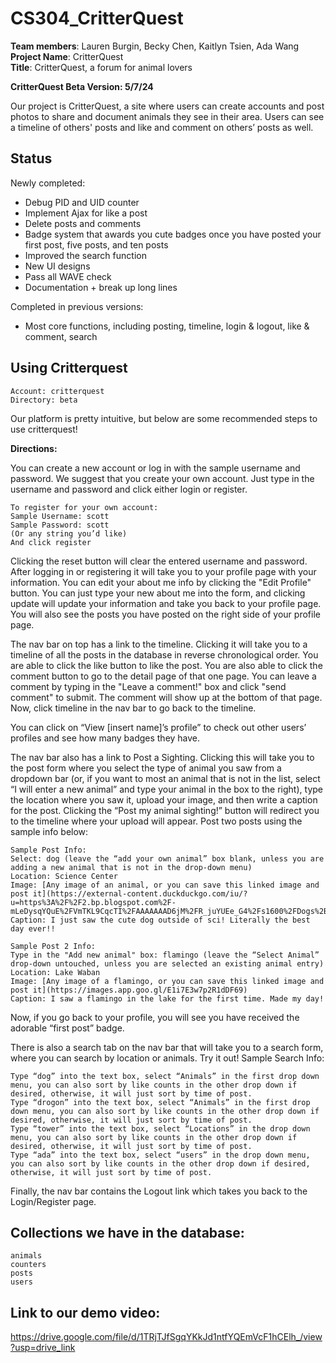 # CS304_CritterQuest

**Team members**: Lauren Burgin, Becky Chen, Kaitlyn Tsien, Ada Wang\
**Project Name**: CritterQuest\
**Title**: CritterQuest, a forum for animal lovers

**CritterQuest Beta Version: 5/7/24**

Our project is CritterQuest, a site where users can create accounts and post photos to share and document animals they see in their area. Users can see a timeline of others' posts and like and comment on others’ posts as well.

## Status

Newly completed:

- Debug PID and UID counter
- Implement Ajax for like a post
- Delete posts and comments
- Badge system that awards you cute badges once you have posted your first post, five posts, and ten posts
- Improved the search function
- New UI designs
- Pass all WAVE check
- Documentation + break up long lines

Completed in previous versions:

- Most core functions, including posting, timeline, login & logout, like & comment, search

## Using Critterquest
```
Account: critterquest
Directory: beta
```
Our platform is pretty intuitive, but below are some recommended steps to use critterquest!

**Directions:**

You can create a new account or log in with the sample username and password. We suggest that you create your own account.
Just type in the username and password and click either login or register. 

```
To register for your own account:
Sample Username: scott
Sample Password: scott
(Or any string you’d like)
And click register
```

Clicking the reset button will clear the entered username and password. After logging in or registering it will take you to your profile page with your information. 
You can edit your about me info by clicking the "Edit Profile" button. 
You can just type your new about me into the form, and clicking update will update your information and take you back to your profile page. You will also see the posts you have posted on the right side of your profile page.

The nav bar on top has a link to the timeline. Clicking it will take you to a timeline of all the posts in the database in reverse chronological order. You are able to click the like button to like the post. 
You are also able to click the comment button to go to the detail page of that one page. You can leave a comment by typing in the "Leave a comment!" box and click "send comment" to submit. The comment will show up at the bottom of that page. Now, click timeline in the nav bar to go back to the timeline.

You can click on “View [insert name]’s profile” to check out other users’ profiles and see how many badges they have.

The nav bar also has a link to Post a Sighting. Clicking this will take you to the post form where you select the type of animal you saw from a dropdown bar (or, if you want to most an animal that is not in the list, select “I will enter a new animal” and type your animal in the box to the right), type the location where you saw it, upload your image, and then write a caption for the post. 
Clicking the “Post my animal sighting!” button will redirect you to the timeline where your upload will appear.
Post two posts using the sample info below:
```
Sample Post Info:
Select: dog (leave the “add your own animal” box blank, unless you are adding a new animal that is not in the drop-down menu)
Location: Science Center
Image: [Any image of an animal, or you can save this linked image and post it](https://external-content.duckduckgo.com/iu/?u=https%3A%2F%2F2.bp.blogspot.com%2F-mLeDysqYQuE%2FVmTKL9CqcTI%2FAAAAAAAD6jM%2FR_juYUEe_G4%2Fs1600%2FDogs%2B00182.jpg&f=1&nofb=1&ipt=b6c2c7dd037d5b34f5590690c967fcf76ced8078785a34df01198ce7000d1db6&ipo=images)
Caption: I just saw the cute dog outside of sci! Literally the best day ever!!

Sample Post 2 Info:
Type in the "Add new animal" box: flamingo (leave the “Select Animal” drop-down untouched, unless you are selected an existing animal entry)
Location: Lake Waban
Image: [Any image of a flamingo, or you can save this linked image and post it](https://images.app.goo.gl/E1i7E3w7p2R1dDF69)
Caption: I saw a flamingo in the lake for the first time. Made my day!

```
Now, if you go back to your profile, you will see you have received the adorable “first post” badge.

There is also a search tab on the nav bar that will take you to a search form, where you can search by location or animals. Try it out!
Sample Search Info:
```
Type “dog” into the text box, select “Animals” in the first drop down menu, you can also sort by like counts in the other drop down if desired, otherwise, it will just sort by time of post.
Type “drogon” into the text box, select “Animals” in the first drop down menu, you can also sort by like counts in the other drop down if desired, otherwise, it will just sort by time of post.
Type “tower” into the text box, select “Locations” in the drop down menu, you can also sort by like counts in the other drop down if desired, otherwise, it will just sort by time of post.
Type “ada” into the text box, select “users” in the drop down menu, you can also sort by like counts in the other drop down if desired, otherwise, it will just sort by time of post.
```

Finally, the nav bar contains the Logout link which takes you back to the Login/Register page.

## Collections we have in the database:
```
animals
counters
posts
users
```

## Link to our demo video:
https://drive.google.com/file/d/1TRjTJfSgqYKkJd1ntfYQEmVcF1hCElh_/view?usp=drive_link
